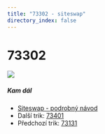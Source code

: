 ```yaml
---
title: "73302 - siteswap"
directory_index: false
---
```


# 73302

![](/animace/siteswap/73302.gif)

##### Kam dál

- [Siteswap - podrobný návod](/siteswap.html "Podrobné vysvětlení siteswapů..")
- Další trik: [73401](73401.html "Siteswap 73401")
- Předchozí trik: [73131](73131.html "Siteswap 73131")

